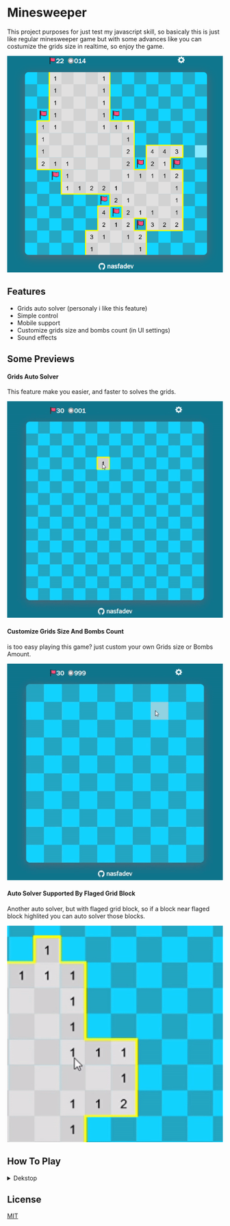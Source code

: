 # Minesweeper

This project purposes for just test my javascript skill, so basicaly this is just like regular minesweeper game but with some advances like you can costumize the grids size in realtime, so enjoy the game.

![App Screenshot](https://github.com/nasfadev/screenshots/blob/main/minesweeper-game/thumbnail.png?raw=true)

## Features

- Grids auto solver (personaly i like this feature)
- Simple control
- Mobile support
- Customize grids size and bombs count (in UI settings)
- Sound effects

## Some Previews

#### Grids Auto Solver

This feature make you easier,
and faster to solves the grids.

![App Screenshot](https://github.com/nasfadev/screenshots/blob/main/minesweeper-game/auto-solver.gif?raw=true)

#### Customize Grids Size And Bombs Count

is too easy playing this game? just custom your own Grids size or Bombs Amount.

![App Screenshot](https://github.com/nasfadev/screenshots/blob/main/minesweeper-game/customizer.gif?raw=true)

#### Auto Solver Supported By Flaged Grid Block

Another auto solver, but with flaged grid block, so if a block near flaged block highlited you can auto solver those blocks.

![App Screenshot](https://github.com/nasfadev/screenshots/blob/main/minesweeper-game/detail-auto-solver.gif?raw=true)

## How To Play

<details>
<summary>
Dekstop
</summary>

- #### Break Block
  `Left Click` on block that hasn't break.
- #### Flagging The Block
      `Right Click` on block that hasn't break.
  </details>

## License

[MIT](https://choosealicense.com/licenses/mit/)
